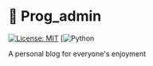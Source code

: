 # 🚀 Prog_admin

[![License: MIT](https://img.shields.io/badge/License-MIT-yellow.svg)](https://opensource.org/licenses/MIT)
[![Python](https://www.svgrepo.com/show/452091/python.svg](https://www.python.org/))

A personal blog for everyone's enjoyment
